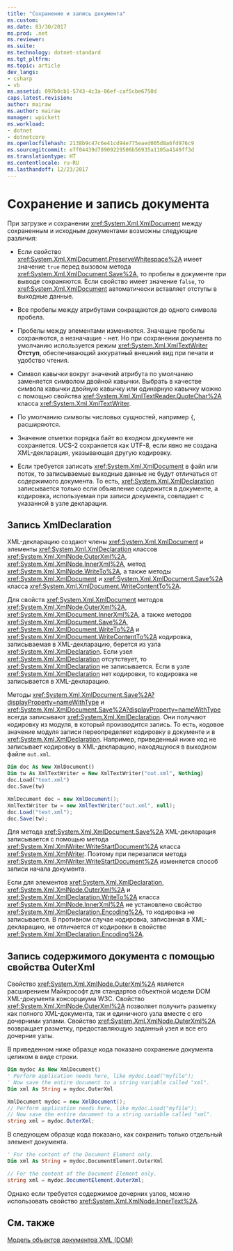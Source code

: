 ```yaml
---
title: "Сохранение и запись документа"
ms.custom: 
ms.date: 03/30/2017
ms.prod: .net
ms.reviewer: 
ms.suite: 
ms.technology: dotnet-standard
ms.tgt_pltfrm: 
ms.topic: article
dev_langs:
- csharp
- vb
ms.assetid: 097b0cb1-5743-4c3a-86ef-caf5cbe6750d
caps.latest.revision: 
author: mairaw
ms.author: mairaw
manager: wpickett
ms.workload:
- dotnet
- dotnetcore
ms.openlocfilehash: 2138b9c47c6e41cd94e775eaed005d8a6fd976c9
ms.sourcegitcommit: e7f04439d78909229506b56935a1105a4149ff3d
ms.translationtype: HT
ms.contentlocale: ru-RU
ms.lasthandoff: 12/23/2017
---
```

# <a name="saving-and-writing-a-document"></a>Сохранение и запись документа
При загрузке и сохранении <xref:System.Xml.XmlDocument> между сохраненным и исходным документами возможны следующие различия:  
  
-   Если свойство <xref:System.Xml.XmlDocument.PreserveWhitespace%2A> имеет значение `true` перед вызовом метода <xref:System.Xml.XmlDocument.Save%2A>, то пробелы в документе при выводе сохраняются. Если свойство имеет значение `false`, то <xref:System.Xml.XmlDocument> автоматически вставляет отступы в выходные данные.  
  
-   Все пробелы между атрибутами сокращаются до одного символа пробела.  
  
-   Пробелы между элементами изменяются. Значащие пробелы сохраняются, а незначащие - нет. Но при сохранении документа по умолчанию используется режим <xref:System.Xml.XmlTextWriter> **Отступ**, обеспечивающий аккуратный внешний вид при печати и удобство чтения.  
  
-   Символ кавычки вокруг значений атрибута по умолчанию заменяется символом двойной кавычки. Выбрать в качестве символа кавычки двойную кавычку или одинарную кавычку можно с помощью свойства <xref:System.Xml.XmlTextReader.QuoteChar%2A> класса <xref:System.Xml.XmlTextWriter>.  
  
-   По умолчанию символы числовых сущностей, например `{`, расширяются.  
  
-   Значение отметки порядка байт во входном документе не сохраняется. UCS-2 сохраняется как UTF-8, если явно не создана XML-декларация, указывающая другую кодировку.  
  
-   Если требуется записать <xref:System.Xml.XmlDocument> в файл или поток, то записываемые выходные данные не будут отличаться от содержимого документа. То есть, <xref:System.Xml.XmlDeclaration> записывается только если объявление содержится в документе, а кодировка, используемая при записи документа, совпадает с указанной в узле декларации.  
  
## <a name="writing-an-xmldeclaration"></a>Запись XmlDeclaration  
 XML-декларацию создают члены <xref:System.Xml.XmlDocument> и элементы <xref:System.Xml.XmlDeclaration> классов <xref:System.Xml.XmlNode.OuterXml%2A>, <xref:System.Xml.XmlNode.InnerXml%2A>, метод <xref:System.Xml.XmlNode.WriteTo%2A>, а также методы <xref:System.Xml.XmlDocument> и <xref:System.Xml.XmlDocument.Save%2A> класса <xref:System.Xml.XmlDocument.WriteContentTo%2A>.  
  
 Для свойств <xref:System.Xml.XmlDocument> методов <xref:System.Xml.XmlNode.OuterXml%2A>, <xref:System.Xml.XmlDocument.InnerXml%2A>, а также методов <xref:System.Xml.XmlDocument.Save%2A>, <xref:System.Xml.XmlDocument.WriteTo%2A> и <xref:System.Xml.XmlDocument.WriteContentTo%2A> кодировка, записываемая в XML-декларацию, берется из узла <xref:System.Xml.XmlDeclaration>. Если узел <xref:System.Xml.XmlDeclaration> отсутствует, то <xref:System.Xml.XmlDeclaration> не записывается. Если в узле <xref:System.Xml.XmlDeclaration> нет кодировки, то кодировка не записывается в XML-декларацию.  
  
 Методы <xref:System.Xml.XmlDocument.Save%2A?displayProperty=nameWithType> и <xref:System.Xml.XmlDocument.Save%2A?displayProperty=nameWithType> всегда записывают <xref:System.Xml.XmlDeclaration>. Они получают кодировку из модуля, в который производится запись. То есть, кодовое значение модуля записи переопределяет кодировку в документе и в <xref:System.Xml.XmlDeclaration>. Например, приведенный ниже код не записывает кодировку в XML-декларацию, находящуюся в выходном файле `out.xml`.  
  
```vb  
Dim doc As New XmlDocument()  
Dim tw As XmlTextWriter = New XmlTextWriter("out.xml", Nothing)  
doc.Load("text.xml")  
doc.Save(tw)  
```  
  
```csharp  
XmlDocument doc = new XmlDocument();  
XmlTextWriter tw = new XmlTextWriter("out.xml", null);  
doc.Load("text.xml");  
doc.Save(tw);  
```  
  
 Для метода <xref:System.Xml.XmlDocument.Save%2A> XML-декларация записывается с помощью метода <xref:System.Xml.XmlWriter.WriteStartDocument%2A> класса <xref:System.Xml.XmlWriter>. Поэтому при перезаписи метода <xref:System.Xml.XmlWriter.WriteStartDocument%2A> изменяется способ записи начала документа.  
  
 Если для элементов <xref:System.Xml.XmlDeclaration>, <xref:System.Xml.XmlNode.OuterXml%2A> и <xref:System.Xml.XmlDeclaration.WriteTo%2A> класса <xref:System.Xml.XmlNode.InnerXml%2A> не установлено свойство <xref:System.Xml.XmlDeclaration.Encoding%2A>, то кодировка не записывается. В противном случае кодировка, записанная в XML-декларацию, не отличается от кодировки в свойстве <xref:System.Xml.XmlDeclaration.Encoding%2A>.  
  
## <a name="writing-document-content-using-the-outerxml-property"></a>Запись содержимого документа с помощью свойства OuterXml  
 Свойство <xref:System.Xml.XmlNode.OuterXml%2A> является расширением Майкрософт для стандартов объектной модели DOM XML-документа консорциума W3C. Свойство <xref:System.Xml.XmlNode.OuterXml%2A> позволяет получить разметку как полного XML-документа, так и единичного узла вместе с его дочерними узлами. Свойство <xref:System.Xml.XmlNode.OuterXml%2A> возвращает разметку, предоставляющую заданный узел и все его дочерние узлы.  
  
 В приведенном ниже образце кода показано сохранение документа целиком в виде строки.  
  
```vb  
Dim mydoc As New XmlDocument()  
' Perform application needs here, like mydoc.Load("myfile");  
' Now save the entire document to a string variable called "xml".  
Dim xml As String = mydoc.OuterXml  
```  
  
```csharp  
XmlDocument mydoc = new XmlDocument();  
// Perform application needs here, like mydoc.Load("myfile");  
// Now save the entire document to a string variable called "xml".  
string xml = mydoc.OuterXml;  
```  
  
 В следующем образце кода показано, как сохранить только отдельный элемент документа.  
  
```vb  
' For the content of the Document Element only.  
Dim xml As String = mydoc.DocumentElement.OuterXml  
```  
  
```csharp  
// For the content of the Document Element only.  
string xml = mydoc.DocumentElement.OuterXml;  
```  
  
 Однако если требуется содержимое дочерних узлов, можно использовать свойство <xref:System.Xml.XmlNode.InnerText%2A>.  
  
## <a name="see-also"></a>См. также  
 [Модель объектов документов XML (DOM)](../../../../docs/standard/data/xml/xml-document-object-model-dom.md)

